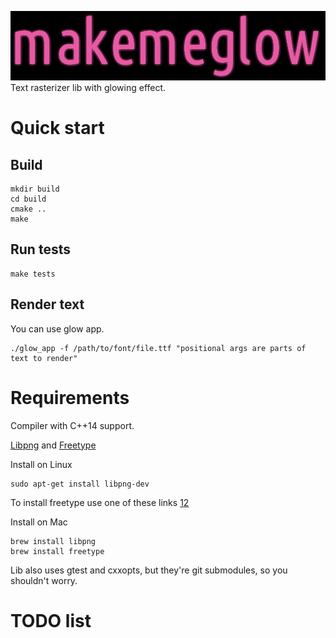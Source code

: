 ![makemeglow logo](data/logo200px.png "makemeglow")
Text rasterizer lib with glowing effect.

# Quick start
## Build

```
mkdir build
cd build
cmake ..
make
```

## Run tests
```
make tests
```

## Render text
You can use glow app.
```
./glow_app -f /path/to/font/file.ttf "positional args are parts of text to render"
```

# Requirements
Compiler with C++14 support.

[Libpng](http://www.libpng.org/pub/png/libpng.html) and [Freetype](https://www.freetype.org/)

Install on Linux
```
sudo apt-get install libpng-dev
```
To install freetype use one of these links [1](http://ubuntuhandbook.org/index.php/2017/06/install-freetype-2-8-in-ubuntu-16-04-17-04/)[2](http://ubuntuhandbook.org/index.php/2016/09/install-freetype-2-7-ubuntu-16-04/)

Install on Mac
```
brew install libpng
brew install freetype
```

Lib also uses gtest and cxxopts, but they're git submodules, so you shouldn't worry.

# TODO list

